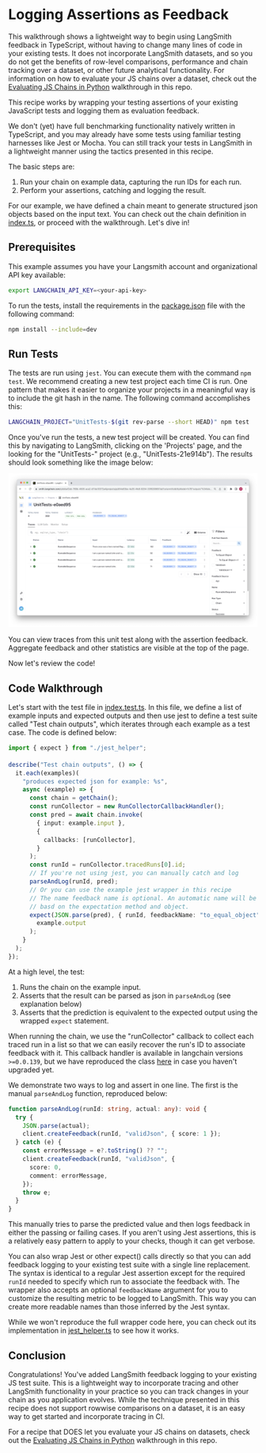# Logging Assertions as Feedback

This walkthrough shows a lightweight way to begin using LangSmith feedback in TypeScript, without having to change many lines of code
in your existing tests. It does not incorporate LangSmith datasets, and so you do not get the benefits of row-level comparisons, performance and chain tracking over a dataset, or other future analytical functionality. For information on how to evaluate your JS chains over a dataset, check out the [Evaluating JS Chains in Python](../eval-in-python/) walkthrough in this repo.

This recipe works by wrapping your testing assertions of your existing JavaScript tests and logging them as evaluation feedback.

We don't (yet) have full benchmarking functionality natively written in TypeScript, and you may already have some tests using
familiar testing harnesses like Jest or Mocha. You can still track your tests in LangSmith in a lightweight manner using the tactics presented in this recipe.

The basic steps are:

1. Run your chain on example data, capturing the run IDs for each run.
2. Perform your assertions, catching and logging the result.

For our example, we have defined a chain meant to generate structured json objects based on the input text. You can check out the chain definition in [index.ts](./src/index.ts), or proceed with the walkthrough. Let's dive in!

## Prerequisites

This example assumes you have your Langsmith account and organizational API key available:

```bash
export LANGCHAIN_API_KEY=<your-api-key>
```

To run the tests, install the requirements in the [package.json](./package.json) file with the following command:

```bash
npm install --include=dev
```

## Run Tests

The tests are run using `jest`. You can execute them with the command `npm test`. We recommend creating a new test project each time CI is run. One pattern that makes it easier to organize your projects in a meaningful way is to include the git hash in the name. The following command accomplishes this:

```bash
LANGCHAIN_PROJECT="UnitTests-$(git rev-parse --short HEAD)" npm test
```

Once you've run the tests, a new test project will be created. You can find this by navigating to LangSmith, clicking on the 'Projects' page, and the looking for the "UnitTests-<hash>" project (e.g., "UnitTests-21e914b"). The results should look something like the image below:

![Unit Test Project](img/resulting_project.png)

You can view traces from this unit test along with the assertion feedback. Aggregate feedback and other statistics are visible at the top of the page.

Now let's review the code!

## Code Walkthrough

Let's start with the test file in [index.test.ts](./tests/index.test.ts). In this file, we define a list of example inputs and expected outputs and then use
jest to define a test suite called "Test chain outputs", which iterates through each example as a test case. The code is defined below:


```typescript
import { expect } from "./jest_helper";

describe("Test chain outputs", () => {
  it.each(examples)(
    "produces expected json for example: %s",
    async (example) => {
      const chain = getChain();
      const runCollector = new RunCollectorCallbackHandler();
      const pred = await chain.invoke(
        { input: example.input },
        {
          callbacks: [runCollector],
        }
      );
      const runId = runCollector.tracedRuns[0].id;
      // If you're not using jest, you can manually catch and log
      parseAndLog(runId, pred);
      // Or you can use the example jest wrapper in this recipe
      // The name feedback name is optional. An automatic name will be inferred
      // basd on the expectation method and object.
      expect(JSON.parse(pred), { runId, feedbackName: "to_equal_object" }).toEqual(
        example.output
      );
    }
  );
});

```

At a high level, the test:

1. Runs the chain on the example input.
2. Asserts that the result can be parsed as json in `parseAndLog` (see explanation below)
3. Asserts that the prediction is equivalent to the expected output using the wrapped `expect` statement.

When running the chain, we use the "runCollector" callback to collect each traced run in a list so that we can
easily recover the run's ID to associate feedback with it. This callback handler is available in langchain versions `>=0.0.139`,
but we have reproduced the class [here](./tests/collection_helper.ts) in case you haven't upgraded yet.

We demonstrate two ways to log and assert in one line. The first is the manual `parseAndLog` function, reproduced below:

```typescript
function parseAndLog(runId: string, actual: any): void {
  try {
    JSON.parse(actual);
    client.createFeedback(runId, "validJson", { score: 1 });
  } catch (e) {
    const errorMessage = e?.toString() ?? "";
    client.createFeedback(runId, "validJson", {
      score: 0,
      comment: errorMessage,
    });
    throw e;
  }
}
```

This manually tries to parse the predicted value and then logs feedback in either the passing or failing cases. If you aren't using Jest assertions, this is a relatively easy pattern to apply to your checks, though it can get verbose.

You can also wrap Jest or other expect() calls directly so that you can add feedback logging to your existing test suite with a single line replacement.
The syntax is identical to a regular Jest assertion except for the required `runId` needed to specify which run to associate the feedback with. The
wrapper also accepts an optional `feedbackName` argument for you to customize the resulting metric to be logged to LangSmith. This way you can create more
readable names than those inferred by the Jest syntax. 

While we won't reproduce the full wrapper code here, you can check out its implementation in [jest_helper.ts](./tests/jest_helper.ts) to see how it works.

## Conclusion

Congratulations! You've added LangSmith feedback logging to your existing JS test suite. This is a lightweight way to incorporate tracing and other LangSmith functionality
in your practice so you can track changes in your chain as you application evolves. While the technique presented in this recipe does not support rowwise comparisons on a dataset,
it is an easy way to get started and incorporate tracing in CI.

For a recipe that DOES let you evaluate your JS chains on datasets, check out the [Evaluating JS Chains in Python](../eval-in-python/) walkthrough in this repo.